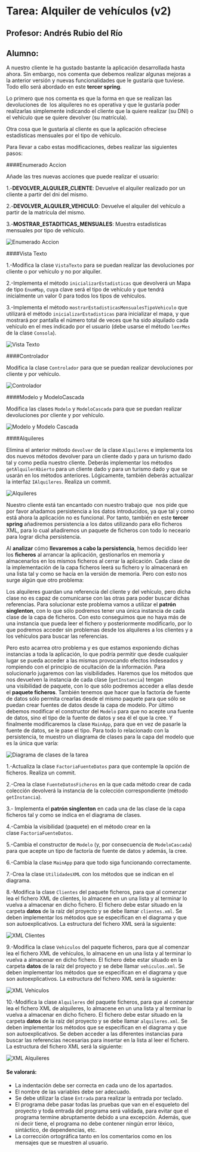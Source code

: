 # Tarea: Alquiler de vehículos (v2)
## Profesor: Andrés Rubio del Río
## Alumno:

A nuestro cliente le ha gustado bastante la aplicación desarrollada hasta ahora. Sin embargo, nos comenta que debemos realizar algunas mejoras a la anterior versión y nuevas funcionalidades que le gustaría que tuviese. Todo ello será abordado en este **tercer spring**.

Lo primero que nos comenta es que la forma en que se realizan las devoluciones de  los alquileres no es operativa y que le gustaría poder realizarlas simplemente indicando el cliente que la quiere realizar (su DNI) o el vehículo que se quiere devolver (su matrícula). 

Otra cosa que le gustaría al cliente es que la aplicación ofreciese estadísticas mensuales por el tipo de vehículo.

Para llevar a cabo estas modificaciones, debes realizar las siguientes pasos:

####Enumerado Accion

Añade las tres nuevas acciones que puede realizar el usuario: 

1.-**DEVOLVER_ALQUILER_CLIENTE**: Devuelve el alquiler realizado por un cliente a partir del dni del mismo.

2.-**DEVOLVER_ALQUILER_VEHICULO**: Devuelve el alquiler del vehículo a partir de la matrícula del mismo. 

3.-**MOSTRAR_ESTADITICAS_MENSUALES**: Muestra estadísticas mensuales por tipo de vehículo.

![Enumerado Accion](src/main/resources/uml/Accion.png)

####Vista Texto

1.-Modifica la clase `VistaTexto` para se puedan realizar las devoluciones por cliente o por vehículo y no por alquiler.

2.-Implementa el método `inicializarEstadisticas` que devolverá un Mapa de tipo `EnumMap`, cuya clave será el tipo de vehículo y que tendrá inicialmente un valor 0 para todos los tipos de vehículos.

3.-Implementa el método `mostrarEstadisticasMensualesTipoVehiculo` que utilizará el método `inicializarEstadisticas` para inicializar el mapa, y que mostrará por pantalla el número total de veces que ha sido alquilado cada vehículo en el mes indicado por el usuario (debe usarse el método `leerMes` de la clase `Consola`).

![Vista Texto](src/main/resources/uml/VistaTexto.png)

####Controlador

Modifica la clase `Controlador` para que se puedan realizar devoluciones por cliente y por vehículo.

![Controlador](src/main/resources/uml/Controlador.png)

####Modelo y ModeloCascada

Modifica las clases `Modelo` y `ModeloCascada` para que se puedan realizar devoluciones por cliente y por vehículo.

![Modelo y Modelo Cascada](src/main/resources/uml/Modelo_ModeloCascada.png)

####Alquileres

Elimina el anterior método `devolver` de la clase `Alquileres` e implementa los dos nuevos métodos devolver para un cliente dado y para un turismo dado tal y como pedía nuestro cliente. Deberás implementar los métodos `getAlquilerAbierto` para un cliente dado y para un turismo dado y que se usarán en los métodos anteriores. Lógicamente, también deberás actualizar la interfaz `IAlquileres`. Realiza un commit.

![Alquileres](src/main/resources/uml/Alquileres.png)

Nuestro cliente está tan encantado con nuestro trabajo que  nos pide que por favor añadamos persistencia a los datos introducidos, ya que tal y como está ahora la aplicación no es funcional. Por tanto, también en este **tercer spring** añadiremos persistencia a los datos utilizando para ello ficheros XML, para lo cual añadiremos un paquete de ficheros con todo lo neceario para lograr dicha persistencia.

Al **analizar** cómo **llevaremos a cabo la persistencia**, hemos decidido leer los **ficheros** al arrancar la aplicación, gestionarlos en memoria y almacenarlos en los mismos ficheros al cerrar la aplicación. Cada clase de la implementación de la capa ficheros leerá su fichero y lo almacenará en una lista tal y como se hacía en la versión de memoria. Pero con esto nos surge algún que otro problema:

Los alquileres guardan una referencia del cliente y del vehículo, pero dicha clase no es capaz de comunicarse con las otras para poder buscar dichas referencias. Para solucionar este problema vamos a utilizar el **patrón singlenton**, con lo que sólo podremos tener una única instancia de cada clase de la capa de ficheros. Con esto conseguimos que no haya más de una instancia que pueda leer el fichero y posteriormente modificarlo, por lo que podremos acceder sin problemas desde los alquileres a los clientes y a los vehículos para buscar las referencias.

Pero esto acarrea otro problema y es que estamos exponiendo dichas instancias a toda la aplicación, lo que podría permitir que desde cualquier lugar se pueda acceder a las mismas provocando efectos indeseados y rompiendo con el principio de ocultación de la información. Para solucionarlo jugaremos con las visibilidades. Haremos que los métodos que nos devuelven la instancia de cada clase (`getInstancia`) tengan una visibilidad de paquete, con lo que sólo podremos acceder a ellas desde el **paquete ficheros**. También tenemos que hacer que la factoría de fuente de datos sólo permita crearlas desde el mismo paquete para que sólo se puedan crear fuentes de datos desde la capa de modelo. Por último debemos modificar el constructor del `Modelo` para que no acepte una fuente de datos, sino el tipo de la fuente de datos y sea él el que la cree. Y finalmente modificaremos la clase `MainApp`, para que en vez de pasarle la fuente de datos, se le pase el tipo.
Para todo lo relacionado con la persistencia, te muestro un diagrama de clases para la capa del modelo que es la única que varía:

![Diagrama de clases de la tarea](src/main/resources/uml/alquilerVehiculos.png)


1.-Actualiza la clase `FactoriaFuenteDatos` para que contemple la opción de ficheros. Realiza un commit.

2.-Crea la clase `FuenteDatosFicheros` en la que cada método crear de cada colección devolverá la instancia de la colección correspondiente (método `getInstancia`).

3.- Implementa el **patrón singlenton** en cada una de las clase de la capa ficheros tal y como se indica en el diagrama de clases.

4.-Cambia la visibilidad (paquete) en el método crear en la clase `FactoriaFuenteDatos`.

5.-Cambia el constructor de `Modelo` (y, por consecuencia de `ModeloCascada`) para que acepte un tipo de factoría de fuente de datos y además, la cree.

6.-Cambia la clase `MainApp` para que todo siga funcionando correctamente.

7.-Crea la clase `UtilidadesXML` con los métodos que se indican en el diagrama.

8.-Modifica la clase `Clientes` del paquete ficheros, para que al comenzar lea el fichero XML de clientes, lo almacene en un una lista y al terminar lo vuelva a almacenar en dicho fichero. El fichero debe estar situado en la carpeta **datos** de la raíz del proyecto y se debe llamar `clientes.xml`. Se deben implementar los métodos que se especifican en el diagrama y que son autoexplicativos. La estructura del fichero XML será la siguiente:

![XML Clientes](src/main/resources/uml/xml_clientes.png)

9.-Modifica la clase `Vehiculos` del paquete ficheros, para que al comenzar lea el fichero XML de vehículos, lo almacene en un una lista y al terminar lo vuelva a almacenar en dicho fichero. El fichero debe estar situado en la carpeta **datos** de la raíz del proyecto y se debe llamar `vehiculos.xml`. Se deben implementar los métodos que se especifican en el diagrama y que son autoexplicativos. La estructura del fichero XML será la siguiente:

![XML Vehiculos](src/main/resources/uml/xml_vehiculos.png)

10.-Modifica la clase `Alquileres` del paquete ficheros, para que al comenzar lea el fichero XML de alquileres, lo almacene en un una lista y al terminar lo vuelva a almacenar en dicho fichero. El fichero debe estar situado en la carpeta **datos** de la raíz del proyecto y se debe llamar `alquileres.xml`. Se deben implementar los métodos que se especifican en el diagrama y que son autoexplicativos. Se deben acceder a las diferentes instancias para buscar las referencias necesarias para insertar en la lista al leer el fichero. La estructura del fichero XML será la siguiente:

![XML Alquileres](src/main/resources/uml/xml_alquileres.png)



#### Se valorará:

- La indentación debe ser correcta en cada uno de los apartados.
- El nombre de las variables debe ser adecuado.
- Se debe utilizar la clase `Entrada` para realizar la entrada por teclado.
- El programa debe pasar todas las pruebas que van en el esqueleto del proyecto y toda entrada del programa será validada, para evitar que el programa termine abruptamente debido a una excepción. Además, que ni decir tiene, el programa no debe contener ningún error léxico, sintáctico, de dependencias, etc.
- La corrección ortográfica tanto en los comentarios como en los mensajes que se muestren al usuario.
